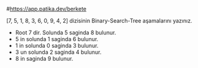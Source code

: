#https://app.patika.dev/berkete

[7, 5, 1, 8, 3, 6, 0, 9, 4, 2] dizisinin Binary-Search-Tree aşamalarını yazınız.

- Root 7 dir. Solunda 5 saginda 8 bulunur.
- 5 in solunda 1 saginda 6 bulunur.
- 1 in solunda 0 saginda 3 bulunur.
- 3 un solunda 2 saginda 4 bulunur.
- 8 in saginda 9 bulunur.
